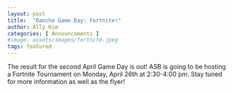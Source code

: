 ```yaml
---
layout: post
title:  "Rancho Game Day: Fortnite!"
author: Ally Kim
categories: [ Announcements ]
#image: assets/images/fortnite.jpeg
tags: featured
---
```


The result for the second April Game Day is out! ASB is going to be hosting a Fortnite Tournament on Monday, April 26th at 2:30-4:00 pm. Stay tuned for more information as well as the flyer!
